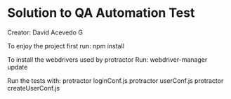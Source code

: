 # Solution to QA Automation Test
Creator: David Acevedo G

To enjoy the project first run: npm install

To install the webdrivers used by protractor Run: webdriver-manager update 

Run the tests with:
protractor loginConf.js
protractor userConf.js
protractor createUserConf.js

